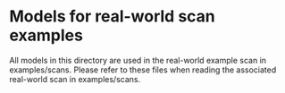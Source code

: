 Models for real-world scan examples
===================================
All models in this directory are used in the real-world example scan in examples/scans.  Please refer to these 
files when reading the associated real-world scan in examples/scans.